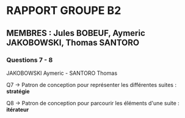 # RAPPORT GROUPE B2

## MEMBRES : Jules BOBEUF, Aymeric JAKOBOWSKI, Thomas SANTORO

### Questions 7 - 8
JAKOBOWSKI Aymeric - SANTORO Thomas

Q7 -> Patron de conception pour représenter les différentes suites : **stratégie**

Q8 -> Patron de conception pour parcourir les éléments d'une suite : **itérateur**